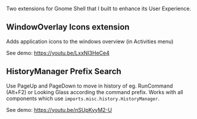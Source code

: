 Two extensions for Gnome Shell that I built to enhance its User Experience.

## WindowOverlay Icons extension
Adds application icons to the windows overview (in Activities menu)

See demo: https://youtu.be/LxxNI3HeCe4

## HistoryManager Prefix Search
Use PageUp and PageDown to move in history of eg. RunCommand (Alt+F2) or Looking Glass according the command prefix.
Works with all components which use `imports.misc.history.HistoryManager`.

See demo: https://youtu.be/nSUpKyyM2-U
